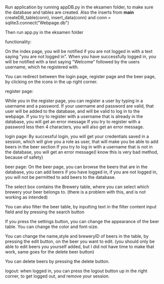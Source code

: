 Run application by running appDB.py in the eksamen folder, to make sure the database and tables are created. Also the inserts
from __main__ createDB_table(conn), insert_data(conn)  and conn = sqlite3.connect("Webpage.db")

Then run app.py in the eksamen folder


functionality:

On the index page, you will be notified if you are not logged in with a text saying "you are not logged in".
When you have successfully logged in, you will be notified with a text saying "Welcome" followed by the users username, which
he registered with.

You can redirect between the login page, register page and the beer page, by clicking on the icons in the up
right corner.

register page:

While you in the register page, you can register a user by typing in a username and a password.
If your username and password are valid, that user will be added to the database, and will be valid
to log in to the webpage.
If you try to register with a username that is already in the database, you will get an error message
If you try to register with a password less then 4 characters, you will also get an error message.

login page:
By successful login, you will get your credentials saved in a session, which will give you a role as user, that will
make you be able to add beers in the beer section
If you try to log in with a username that is not in the database, you will get an error message(I know this is very bad
method, because of safety)

beer page:
On the beer page, you can browse the beers that are in the database, you can add beers if you have logged in,
if you are not logged in, you will not be permitted to add beers to the database.

The select box contains the Brewery table, where you can select which brewery your beer belongs to. (there is a
problem with this, and is not working as intended)


You can also filter the beer table, by inputting text in the filter content input field and by pressing the search
button

If you press the settings button, you can change the appearance of the beer table. You can change the color and font-size.

You can change the name,style and breweryID of beers in the table, by pressing the edit button, on the beer you want to
edit. (you should only be able to edit beers you yourself added, but I did not have time to make that work, same goes for
the delete beer button)

You can delete beers by pressing the delete button.

logout:
when logged in, you can press the logout button up in the right corner, to get logged out, and remove your session.





